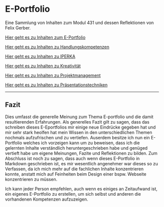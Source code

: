 # E-Portfolio

Eine Sammlung von Inhalten zum Modul 431 und dessen Reflektionen von Felix Gerber.

[Hier geht es zu Inhalten zum E-Portfolio](./ePortfolio.md)

[Hier geht es zu Inhalten zu Handlungskompetenzen](./Handlungskompetenzen.md)

[Hier geht es zu Inhalten zu IPERKA](./iperka.md)

[Hier geht es zu Inhalten zu Kreativität](./Kreativität.md)

[Hier geht es zu Inhalten zu Projektmanagement](./Projektmanagement.md)

[Hier geht es zu Inhalten zu Präsentationstechniken](./Präsentationstechniken.md)

***
## Fazit
Dies umfasst die generelle Meinung zum Thema E-portfolio und die damit resultierenden Erfahrungen.
Als generelles Fazit gilt zu sagen, dass das schreiben dieses E-Eportfolios mir einige neue Eindrücke gegeben hat und mir sehr stark heolfen hat mein Wissen in den unterschiedlichen Themen nochmals aufzufrischen und zu vertiefen.
Auserdem besitze ich nun ein E-Portfolio welches ich vorzeigen kann um zu beweisen, dass ich die gelernten Inhalte verständlich heruntergeschrieben habe und genüged vertieft habe um eigene Meinungen, Fazite und Reflektionen zu bilden.
Zum Abschluss ist noch zu sagen, dass auch wenn dieses E-Portfolio in Markdown geschrieben ist, es mir wesentlich angenehmer war dieses so zu Verfassen, da ich mich mehr auf die fachlichen Inhalte konzentrieren konnte, anstatt mich auf Feinheiten beim Design einer bspw. Webseite konzentrieren zu müssen.

Ich kann jeder Person empfehlen, auch wenn es einiges an Zeitaufwand ist, ein eigenes E-Portfolio zu erstellen, um sich selbst und anderen die vorhandenen Kompetenzen aufzuzeigen.
